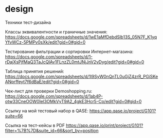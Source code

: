 # design
Техники тест-дизайна

Классы эквивалентности и граничные значения:
https://docs.google.com/spreadsheets/d/1wE1aMfDebdSlb13S_05N7F_K1yqYfvWCz-5PMPv0sXk/edit?gid=0#gid=0


Тестирование фильтрации и сортировки Интернет-магазина:
https://docs.google.com/spreadsheets/d/1-rDajXsPjfMaQ3TaJcQlAv1FLnzZL0mtJNjJnV2vDyg/edit?gid=0#gid=0


Таблица принятия решений:
https://docs.google.com/spreadsheets/d/1l9SyW0nQnTL0uGjZ4zrR_PGiSKeANprffeyt7f6dBaE/edit?gid=0#gid=0


Чек-лист для проверки Demoshopping.ru:
https://docs.google.com/spreadsheets/d/1ab4P-otw33CneOOW0Iel3OMkVyT9A2_4gkE3Hcr5-Co/edit?gid=0#gid=0


Ссылку на мой тестовый набор в QASE:
https://app.qase.io/project/G101?suite=66


Ссылка на тест-кейсы в PDF
https://app.qase.io/print/project/G101?filter=%7B%7D&suite_id=66&sort_by=position
